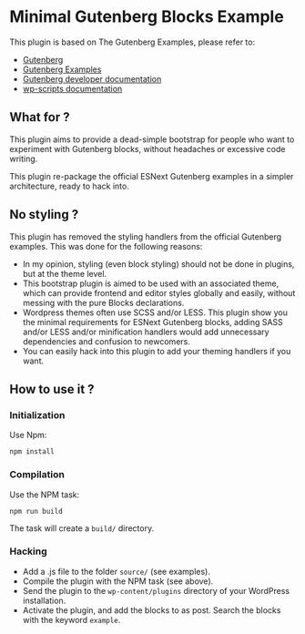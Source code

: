 # Minimal Gutenberg Blocks Example

This plugin is based on The Gutenberg Examples, please refer to:
 * [Gutenberg](https://github.com/WordPress/gutenberg)
 * [Gutenberg Examples](https://github.com/WordPress/gutenberg-examples)
 * [Gutenberg developer documentation](https://wordpress.org/gutenberg/handbook/)
 * [wp-scripts documentation](https://developer.wordpress.org/block-editor/packages/packages-scripts/)

## What for ?

This plugin aims to provide a dead-simple bootstrap for people who want to experiment with Gutenberg blocks, without headaches or excessive code writing.

This plugin re-package the official ESNext Gutenberg examples in a simpler architecture, ready to hack into.

## No styling ?

This plugin has removed the styling handlers from the official Gutenberg examples. This was done for the following reasons:
 * In my opinion, styling (even block styling) should not be done in plugins, but at the theme level.
 * This bootstrap plugin is aimed to be used with an associated theme, which can provide frontend and editor styles globally and easily, without messing with the pure Blocks declarations.
 * Wordpress themes often use SCSS and/or LESS. This plugin show you the minimal requirements for ESNext Gutenberg blocks, adding SASS and/or LESS and/or minification handlers would add unnecessary dependencies and confusion to newcomers.
 * You can easily hack into this plugin to add your theming handlers if you want.

## How to use it ?

### Initialization

Use Npm:
```
npm install
```

### Compilation

Use the NPM task:
```
npm run build
```

The task will create a `build/` directory.

### Hacking
 * Add a .js file to the folder `source/` (see examples).
 * Compile the plugin with the NPM task (see above).
 * Send the plugin to the `wp-content/plugins` directory of your WordPress installation.
 * Activate the plugin, and add the blocks to as post. Search the blocks with the keyword `example`.

